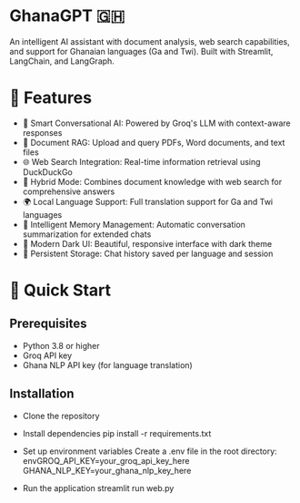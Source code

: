 # GhanaGPT 🇬🇭
An intelligent AI assistant with document analysis, web search capabilities, and support for Ghanaian languages (Ga and Twi). Built with Streamlit, LangChain, and LangGraph.

# 🌟 Features
* 💬 Smart Conversational AI: Powered by Groq's LLM with context-aware responses
* 📄 Document RAG: Upload and query PDFs, Word documents, and text files
* 🌐 Web Search Integration: Real-time information retrieval using DuckDuckGo
* 🔄 Hybrid Mode: Combines document knowledge with web search for comprehensive answers
* 🌍 Local Language Support: Full translation support for Ga and Twi languages
* 🧠 Intelligent Memory Management: Automatic conversation summarization for extended chats
* 🎨 Modern Dark UI: Beautiful, responsive interface with dark theme
* 💾 Persistent Storage: Chat history saved per language and session

# 🚀 Quick Start
## Prerequisites
* Python 3.8 or higher
* Groq API key
* Ghana NLP API key (for language translation)

## Installation
* Clone the repository

* Install dependencies
pip install -r requirements.txt

* Set up environment variables
Create a .env file in the root directory:
envGROQ_API_KEY=your_groq_api_key_here
GHANA_NLP_KEY=your_ghana_nlp_key_here

* Run the application
streamlit run web.py
